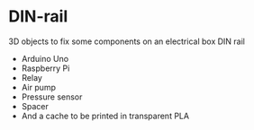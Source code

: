 # DIN-rail
3D objects to fix some components on an electrical box DIN rail  
* Arduino Uno
* Raspberry Pi
* Relay
* Air pump
* Pressure sensor
* Spacer
* And a cache to be printed in transparent PLA
